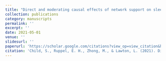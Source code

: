 ```yaml
---
title: "Direct and moderating causal effects of network support on sleep quality: findings from the UC Berkeley social network study"
collection: publications
category: manuscripts
permalink: ''
excerpt: ''
date: 2021-05-01
venue: ''
slidesurl: ''
paperurl: 'https://scholar.google.com/citations?view_op=view_citation&hl=en&user=WBOatjoAAAAJ&citation_for_view=WBOatjoAAAAJ:u-x6o8ySG0sC'
citation: 'Child, S., Ruppel, E. H., Zhong, M., & Lawton, L. (2021). Direct and moderating causal effects of network support on sleep quality: findings from the UC Berkeley social network study. Annals of Behavioral Medicine, 55(5), 446-459.'
---
```


<!--The contents above will be part of a list of publications, if the user clicks the link for the publication than the contents of section will be rendered as a full page, allowing you to provide more information about the paper for the reader. When publications are displayed as a single page, the contents of the above "citation" field will automatically be included below this section in a smaller font.-->